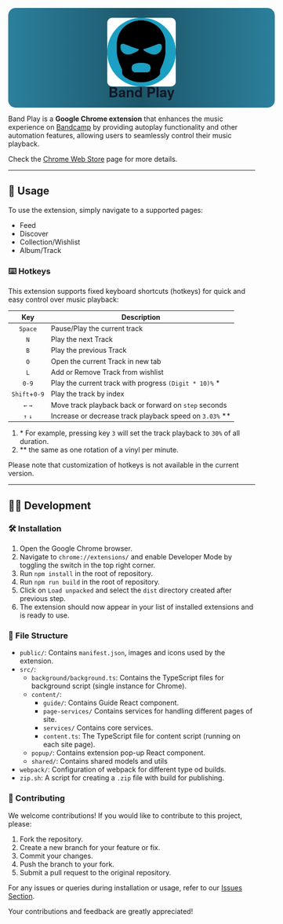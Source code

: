 <br/>
<div style="width: 100%; display: flex; flex-direction: column; align-items: center; background: linear-gradient(to right, #2b809d, #1d5669, #2b809d); padding: 20px; border-radius: 15px; margin: 10px 0;">
    <img src="./public/assets/logo.png" alt="band-play logo" style="height: 140px; margin-bottom: -20px; border-radius: 10px;" />
    <h1 style="margin-top: 10px; margin-bottom: -8px; color: rgb(17 24 39); font-family: 'Helvetica Neue', Helvetica, Arial, sans-serif;">Band Play</h1>
</div>

Band Play is a **Google Chrome extension** that enhances the music experience on [Bandcamp](https://bandcamp.com) by
providing autoplay functionality and other automation features, allowing users to seamlessly control their music
playback.

Check the [Chrome Web Store](https://chrome.google.com/webstore/detail/band-play/nooegmjcddclidfdlibmgcpaahkikmlh) page
for more details.

<hr/>

## 🚀 Usage

To use the extension, simply navigate to a supported pages:

-   Feed
-   Discover
-   Collection/Wishlist
-   Album/Track

### ⌨️ Hotkeys

This extension supports fixed keyboard shortcuts (hotkeys) for quick and easy control over music playback:

|      Key      | Description                                               |
| :-----------: | --------------------------------------------------------- |
|    `Space`    | Pause/Play the current track                              |
|      `N`      | Play the next Track                                       |
|      `B`      | Play the previous Track                                   |
|      `O`      | Open the current Track in new tab                         |
|      `L`      | Add or Remove Track from wishlist                         |
|     `0-9`     | Play the current track with progress `(Digit * 10)%` \*   |
| `Shift`+`0-9` | Play the track by index                                   |
|    `←` `→`    | Move track playback back or forward on `step` seconds     |
|    `↑` `↓`    | Increase or decrease track playback speed on `3.03%` \*\* |

1. \* For example, pressing key `3` will set the track playback to `30%` of all duration.
2. \*\* the same as one rotation of a vinyl per minute.

Please note that customization of hotkeys is not available in the current version.

<hr/>

## 👩‍💻 Development

### 🛠️ Installation

1. Open the Google Chrome browser.
2. Navigate to `chrome://extensions/` and enable Developer Mode by toggling the switch in the top right corner.
3. Run `npm install` in the root of repository.
4. Run `npm run build` in the root of repository.
5. Click on `Load unpacked` and select the `dist` directory created after previous step.
6. The extension should now appear in your list of installed extensions and is ready to use.

### 📁 File Structure

-   `public/`: Contains `manifest.json`, images and icons used by the extension.
-   `src/`:
    -   `background/background.ts`: Contains the TypeScript files for background script (single instance for Chrome).
    -   `content/`:
        -   `guide/`: Contains Guide React component.
        -   `page-services/` Contains services for handling different pages of site.
        -   `services/` Contains core services.
        -   `content.ts`: The TypeScript file for content script (running on each site page).
    -   `popup/`: Contains extension pop-up React component.
    -   `shared/`: Contains shared models and utils
-   `webpack/`: Configuration of webpack for different type od builds.
-   `zip.sh`: A script for creating a `.zip` file with build for publishing.

### 🤝 Contributing

We welcome contributions! If you would like to contribute to this project, please:

1. Fork the repository.
2. Create a new branch for your feature or fix.
3. Commit your changes.
4. Push the branch to your fork.
5. Submit a pull request to the original repository.

For any issues or queries during installation or usage, refer to
our [Issues Section](https://github.com/borbiuk/band-play/issues).

Your contributions and feedback are greatly appreciated!
